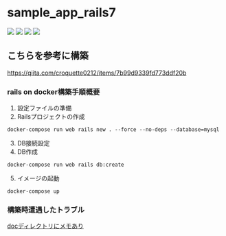 # sample_app_rails7
![](https://img.shields.io/badge/rails-7.0.3.1-red.svg)
![](https://img.shields.io/badge/ruby-3.1.2-orange.svg)
![](https://img.shields.io/badge/mysql-8.0.29-blue.svg)
![](https://img.shields.io/badge/nginx-1.23.0-green.svg)

## こちらを参考に構築
https://qiita.com/croquette0212/items/7b99d9339fd773ddf20b
### rails on docker構築手順概要
1. 設定ファイルの準備
2. Railsプロジェクトの作成
```
docker-compose run web rails new . --force --no-deps --database=mysql
```
3. DB接続設定
4. DB作成
```
docker-compose run web rails db:create
```
5. イメージの起動
```
docker-compose up
```
### 構築時遭遇したトラブル
[docディレクトリにメモあり](/doc)
